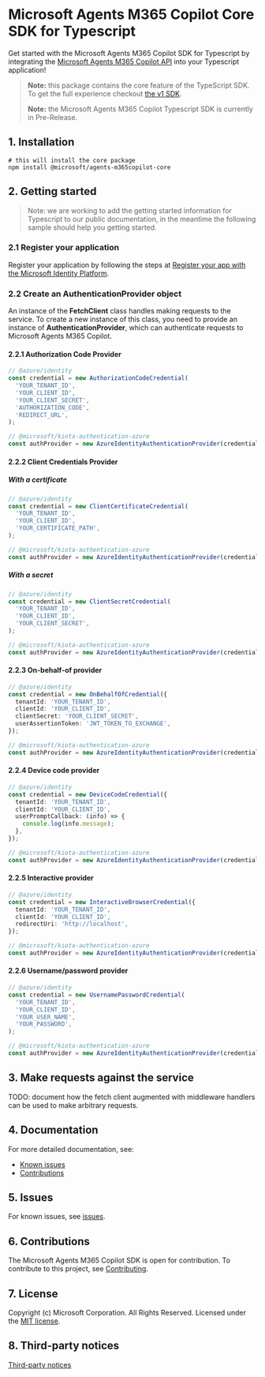 # Microsoft Agents M365 Copilot Core SDK for Typescript

Get started with the Microsoft Agents M365 Copilot SDK for Typescript by integrating the [Microsoft Agents M365 Copilot API](https://docs.microsoft.com/graph/overview) into your Typescript application!

> **Note:** this package contains the core feature of the TypeScript SDK. To get the full experience checkout [the v1 SDK](https://github.com/microsoft/Agents-M365Copilot).
>
> **Note:** the Microsoft Agents M365 Copilot Typescript SDK is currently in Pre-Release.

## 1. Installation

```shell
# this will install the core package
npm install @microsoft/agents-m365copilot-core
```

## 2. Getting started

> Note: we are working to add the getting started information for Typescript to our public documentation, in the meantime the following sample should help you getting started.

### 2.1 Register your application

Register your application by following the steps at [Register your app with the Microsoft Identity Platform](https://docs.microsoft.com/graph/auth-register-app-v2).

### 2.2 Create an AuthenticationProvider object

An instance of the **FetchClient** class handles making requests to the service. To create a new instance of this class, you need to provide an instance of **AuthenticationProvider**, which can authenticate requests to Microsoft Agents M365 Copilot.

<!-- TODO restore that and remove the snippets below once the SDK hits GA and the public documentation has been updated -->
<!-- For an example of how to get an authentication provider, see [choose a Microsoft Agents M365 Copilot authentication provider](https://docs.microsoft.com/graph/sdks/choose-authentication-providers?tabs=typescript). -->

#### 2.2.1 Authorization Code Provider

```TypeScript
// @azure/identity
const credential = new AuthorizationCodeCredential(
  'YOUR_TENANT_ID',
  'YOUR_CLIENT_ID',
  'YOUR_CLIENT_SECRET',
  'AUTHORIZATION_CODE',
  'REDIRECT_URL',
);

// @microsoft/kiota-authentication-azure
const authProvider = new AzureIdentityAuthenticationProvider(credential, ["User.Read"]);
```

#### 2.2.2 Client Credentials Provider

##### With a certificate

```TypeScript
// @azure/identity
const credential = new ClientCertificateCredential(
  'YOUR_TENANT_ID',
  'YOUR_CLIENT_ID',
  'YOUR_CERTIFICATE_PATH',
);

// @microsoft/kiota-authentication-azure
const authProvider = new AzureIdentityAuthenticationProvider(credential, ["https://graph.microsoft.com/.default"]);
```

##### With a secret

```TypeScript
// @azure/identity
const credential = new ClientSecretCredential(
  'YOUR_TENANT_ID',
  'YOUR_CLIENT_ID',
  'YOUR_CLIENT_SECRET',
);

// @microsoft/kiota-authentication-azure
const authProvider = new AzureIdentityAuthenticationProvider(credential, ["https://graph.microsoft.com/.default"]);
```

#### 2.2.3 On-behalf-of provider

```TypeScript
// @azure/identity
const credential = new OnBehalfOfCredential({
  tenantId: 'YOUR_TENANT_ID',
  clientId: 'YOUR_CLIENT_ID',
  clientSecret: 'YOUR_CLIENT_SECRET',
  userAssertionToken: 'JWT_TOKEN_TO_EXCHANGE',
});

// @microsoft/kiota-authentication-azure
const authProvider = new AzureIdentityAuthenticationProvider(credential, ["https://graph.microsoft.com/.default"]);
```

#### 2.2.4 Device code provider

```TypeScript
// @azure/identity
const credential = new DeviceCodeCredential({
  tenantId: 'YOUR_TENANT_ID',
  clientId: 'YOUR_CLIENT_ID',
  userPromptCallback: (info) => {
    console.log(info.message);
  },
});

// @microsoft/kiota-authentication-azure
const authProvider = new AzureIdentityAuthenticationProvider(credential, ["User.Read"]);
```

#### 2.2.5 Interactive provider

```TypeScript
// @azure/identity
const credential = new InteractiveBrowserCredential({
  tenantId: 'YOUR_TENANT_ID',
  clientId: 'YOUR_CLIENT_ID',
  redirectUri: 'http://localhost',
});

// @microsoft/kiota-authentication-azure
const authProvider = new AzureIdentityAuthenticationProvider(credential, ["User.Read"]);
```

#### 2.2.6 Username/password provider

```TypeScript
// @azure/identity
const credential = new UsernamePasswordCredential(
  'YOUR_TENANT_ID',
  'YOUR_CLIENT_ID',
  'YOUR_USER_NAME',
  'YOUR_PASSWORD',
);

// @microsoft/kiota-authentication-azure
const authProvider = new AzureIdentityAuthenticationProvider(credential, ["User.Read"]);
```

## 3. Make requests against the service

TODO: document how the fetch client augmented with middleware handlers can be used to make arbitrary requests.

## 4. Documentation

For more detailed documentation, see:

- [Known issues](https://github.com/microsoft/Agents-M365Copilot/issues)
- [Contributions](https://github.com/microsoft/Agents-M365Copilot?tab=readme-ov-file#contributing)

## 5. Issues

For known issues, see [issues](https://github.com/microsoft/Agents-M365Copilot/issues).

## 6. Contributions

The Microsoft Agents M365 Copilot SDK is open for contribution. To contribute to this project, see [Contributing](https://github.com/microsoft/Agents-M365Copilot?tab=readme-ov-file#contributing).

## 7. License

Copyright (c) Microsoft Corporation. All Rights Reserved. Licensed under the [MIT license](LICENSE).

## 8. Third-party notices

[Third-party notices](THIRD%20PARTY%20NOTICES)
